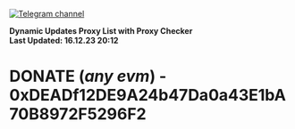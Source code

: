 [![Telegram channel](https://img.shields.io/endpoint?url=https://runkit.io/damiankrawczyk/telegram-badge/branches/master?url=https://t.me/n4z4v0d)](https://t.me/n4z4v0d) 

**Dynamic Updates Proxy List with Proxy Checker**  
**Last Updated: 16.12.23 20:12**

# DONATE (_any evm_) - 0xDEADf12DE9A24b47Da0a43E1bA70B8972F5296F2
